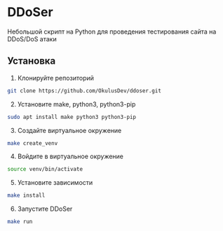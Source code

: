 # DDoSer
Небольшой скрипт на Python для проведения тестирования сайта на DDoS/DoS атаки

## Установка

1. Клонируйте репозиторий

```bash
git clone https://github.com/OkulusDev/ddoser.git
```

2. Установите make, python3, python3-pip

```bash
sudo apt install make python3 python3-pip
```

3. Создайте виртуальное окружение

```bash
make create_venv
```

4. Войдите в виртуальное окружение

```bash
source venv/bin/activate
```

5. Установите зависимости

```bash
make install
```

6. Запустите DDoSer

```bash
make run
```

